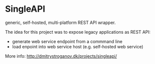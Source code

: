 # SingleAPI

generic, self-hosted, multi-platform REST API wrapper.

The idea for this project was to expose legacy applications as REST API:
* generate web service endpoint from a commmand line
* load enpoint into web service host (e.g. self-hosted web service)

More info: 
http://dmitrystroganov.dk/projects/singleapi/
